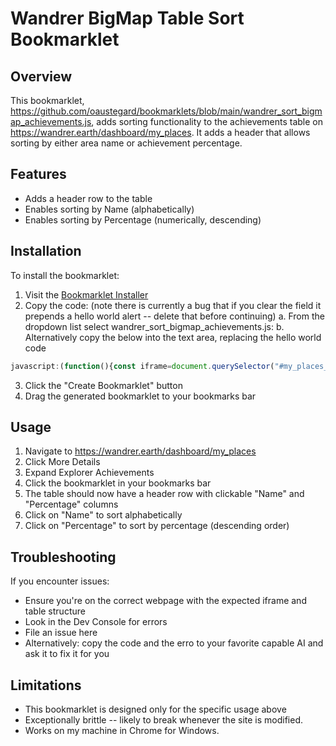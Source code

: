 # Wandrer BigMap Table Sort Bookmarklet

## Overview

This bookmarklet, https://github.com/oaustegard/bookmarklets/blob/main/wandrer_sort_bigmap_achievements.js, adds sorting functionality to the achievements table on https://wandrer.earth/dashboard/my_places. It adds a header that allows sorting by either area name or achievement percentage.

## Features

- Adds a header row to the table
- Enables sorting by Name (alphabetically)
- Enables sorting by Percentage (numerically, descending)

## Installation

To install the bookmarklet:

1. Visit the [Bookmarklet Installer](https://austegard.com/bookmarklet-installer.html)
2. Copy the code: (note there is currently a bug that if you clear the field it prepends a hello world alert -- delete that before continuing)
  a. From the dropdown list select wandrer_sort_bigmap_achievements.js:
  b. Alternatively copy the below into the text area, replacing the hello world code 
```javascript
javascript:(function(){const iframe=document.querySelector("#my_places_iframe");const iframeDocument=iframe.contentDocument||iframe.contentWindow.document;const tableContainer=iframeDocument.querySelector("#drawer > div.tw-relative.tw-flex.tw-flex-col.tw-overflow-auto > div > div:nth-child(2)");if(!tableContainer){alert("Table container not found");return;}const rowsContainer=tableContainer.querySelector("div > div > div.tw-bg-white.tw-flex.tw-flex-grow.tw-flex-col.tw-overflow-scroll");if(!rowsContainer){alert("Rows container not found");return;}const rows=Array.from(rowsContainer.querySelectorAll("div.tw-flex.tw-justify-between.tw-items-center.tw-py-2.tw-border-b.tw-border-b-\\[\\#F8F8F8\\]"));if(rows.length===0){alert("No rows found");return;}const headerRow=iframeDocument.createElement("div");headerRow.className="tw-flex tw-justify-between tw-items-center tw-py-2 tw-border-b tw-border-b-[#F8F8F8] tw-font-bold";headerRow.innerHTML=`<p class="tw-text-sm tw-cursor-pointer" onclick="window.sortTable('name')">Name</p><p class="tw-text-sm tw-cursor-pointer" onclick="window.sortTable('percentage')">Percentage</p>`;rowsContainer.insertBefore(headerRow,rows[0]);iframe.contentWindow.sortTable=function(column){const sortedRows=rows.sort((a,b)=>{const aValue=column==='name'?a.querySelector("p").textContent.trim():parseFloat(a.querySelector("p.tw-text-slate-500.tw-text-\\[10px\\]").textContent);const bValue=column==='name'?b.querySelector("p").textContent.trim():parseFloat(b.querySelector("p.tw-text-slate-500.tw-text-\\[10px\\]").textContent);if(column==='name'){return aValue.localeCompare(bValue);}else{return bValue-aValue;}});sortedRows.forEach(row=>rowsContainer.appendChild(row));};alert("Table header and sorting functionality added successfully!");})();
```

3. Click the "Create Bookmarklet" button
4. Drag the generated bookmarklet to your bookmarks bar

## Usage

1. Navigate to https://wandrer.earth/dashboard/my_places
2. Click More Details
3. Expand Explorer Achievements
4. Click the bookmarklet in your bookmarks bar
5. The table should now have a header row with clickable "Name" and "Percentage" columns
6. Click on "Name" to sort alphabetically
7. Click on "Percentage" to sort by percentage (descending order)

## Troubleshooting

If you encounter issues:

- Ensure you're on the correct webpage with the expected iframe and table structure
- Look in the Dev Console for errors
- File an issue here
- Alternatively: copy the code and the erro to your favorite capable AI and ask it to fix it for you

## Limitations

- This bookmarklet is designed only for the specific usage above
- Exceptionally brittle -- likely to break whenever the site is modified.
- Works on my machine in Chrome for Windows.

